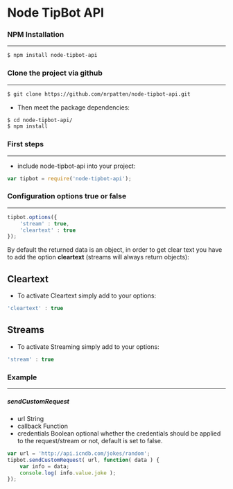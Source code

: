 Node TipBot API
=========

### NPM Installation
----

```sh
$ npm install node-tipbot-api
```

### Clone the project via github
---

```sh
$ git clone https://github.com/nrpatten/node-tipbot-api.git
```

* Then meet the package dependencies:

```sh
$ cd node-tipbot-api/
$ npm install
```

### First steps
----

* include node-tipbot-api into your project:

```javascript
var tipbot = require('node-tipbot-api');
```

### Configuration options true or false
----

```javascript
tipbot.options({
    'stream' : true,
    'cleartext' : true 
});
```
By default the returned data is an object, in order to get clear text you have to add the option **cleartext** (streams will always return objects):

## Cleartext

* To activate Cleartext simply add to your options:

```javascript
'cleartext' : true
```
## Streams

* To activate Streaming simply add to your options:

```javascript
'stream' : true
```
### Example
---
##### sendCustomRequest 
- url           String
- callback      Function
- credentials   Boolean     optional    whether the credentials should be applied to the request/stream or not, default is set to false.

```javascript
var url = 'http://api.icndb.com/jokes/random';
tipbot.sendCustomRequest( url, function( data ) {
    var info = data;
    console.log( info.value.joke );
});
```
